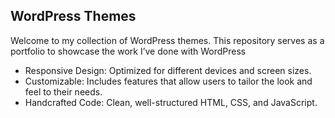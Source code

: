 ## WordPress Themes

Welcome to my collection of WordPress themes. This repository serves as a portfolio to showcase the work I’ve done with WordPress

- Responsive Design: Optimized for different devices and screen sizes.
- Customizable: Includes features that allow users to tailor the look and feel to their needs.
- Handcrafted Code: Clean, well-structured HTML, CSS, and JavaScript.